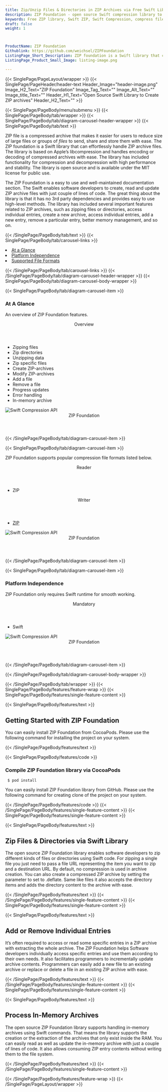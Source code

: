 ```yaml
---
title: Zip/Unzip Files & Directories in ZIP Archives via Free Swift Library
description: ZIP Foundation - open source Swift compression library to zip or unzip archives, create, read, edit ZIP archive, adding or deleting files in Swift Apps.
keywords: Free ZIP library, Swift ZIP, Swift Compression, compress files, decompress files, ZIP Swift API, Swift compression Library, Open Source Swift Library, Swift Zip programming, create zip archives, Opening zip archives, Modify ZIP archives, save archive to a file, List zip archive, password protected ZIP archives
draft: false
weight: 1



ProductName: ZIP Foundation
Githublink: https://github.com/weichsel/ZIPFoundation
ListingPage_Short_Description: ZIP foundation is a Swift library that can effortlessly handle ZIP archive files. It has included functionality for compression and decompression with high performance and stability
ListingPage_Product_Small_Image: listing-image.png 

---
```


{{< SinglePage/PageLayout/wrapper >}}
{{< SinglePage/PageHeader/header-text
Header_Image="header-image.png"
Image_H2_Text="ZIP Foundation"
Image_Tag_Text=""
Image_Alt_Text=""
Image_title_Text=""
Header_H1_Text="Open Source Swift Library to Create ZIP archives"
Header_H2_Text="" >}}

{{< SinglePage/PageBody/menu/submenu >}}
{{< SinglePage/PageBody/tab/wrapper >}}
{{< SinglePage/PageBody/tab/diagram-carousel-header-wrapper >}}
{{< SinglePage/PageBody/tab/text >}}



<p>ZIP file is a compressed archive that makes it easier for users to reduce size of large files or groups of <em>files</em> to send, share and store them with ease. The ZIP foundation is a Swift library that can effortlessly handle ZIP archive files. The library is based on Apple’s libcompression and handles encoding or decoding of compressed archives with ease. The library has included functionality for compression and decompression with high performance and stability. The library is open source and is available under the MIT license for public use.</p>
<p>The ZIP Foundation is a easy to use and well-maintained documentation section. The Swift enables software developers to create, read and update ZIP archive files with just couple of lines of code. The great thing about the library is that it has no 3rd party dependencies and provides easy to use high-level methods. The library has included several important features related to ZIP archives, such as zipping files or directories, access individual entries, create a new archive, access individual entries, add a new entry, remove a particular entry, better memory management, and so on.</p>

{{< /SinglePage/PageBody/tab/text >}}
{{< SinglePage/PageBody/tab/carousel-links >}}

<li data-target="#diagramcarousel" data-slide-to="0"><a href="#">At a Glance</a></li>
<li data-target="#diagramcarousel" data-slide-to="2"><a href="#">Platform Independence</a></li>
<li data-target="#diagramcarousel" data-slide-to="1"><a class="activetab" href="#">Supported File Formats</a></li>


{{< /SinglePage/PageBody/tab/carousel-links >}}
{{< /SinglePage/PageBody/tab/diagram-carousel-header-wrapper >}}
{{< SinglePage/PageBody/tab/diagram-carousel-body-wrapper >}}

{{< SinglePage/PageBody/tab/diagram-carousel-item >}}
<h3>At A Glance</h3>
<p>An overview of ZIP Foundation features.</p>
<div class="diagram1 d1-poi">
<div class="d1-row">
<div class="d1-col d1-left"> </div>
<!--/left-->
<div class="d1-col d1-right"><header>Overview</header>
<ul>
<li>Zipping files</li>
<li>Zip directories</li>
<li>Unzipping data</li>
<li>Zip specific files</li>
<li>Create ZIP-archives</li>
<li>Modify ZIP-archives</li>
<li>Add a file</li>
<li>Remove a file</li>
<li>Progress updates</li>
<li>Error handling</li>
<li>In-memory archive</li>
</ul>
</div>
<!--/right--></div>
<!--/row-->
<div class="d1-logo"><img class="bg-lite" src='listing-image.png' alt="Swift Compression API"><header>ZIP Foundation</header><footer><small></small></footer></div>
<!--/logo--></div>
<!--/diagram1-->
{{< /SinglePage/PageBody/tab/diagram-carousel-item >}}

{{< SinglePage/PageBody/tab/diagram-carousel-item >}}
<p>ZIP Foundation supports popular compression file formats listed below.</p>
<div class="diagram1 d2 d1-poi">
<div class="d1-row">
<div class="d1-col d1-left"><header><i class="fa fa-arrows-v"> </i> Reader</header>
<ul>
<li>ZIP</li>
</ul>
</div>
<!--/left-->
<div class="d1-col d1-right"><header><i class="fa fa-long-arrow-down"> </i> Writer</header>
<ul>
<li><a href="https://docs.fileformat.com/compression/zip/">ZIP</a></li>
</ul>
</div>
<!--/right--></div>
<!--/row-->
<div class="d1-logo"><img class="bg-lite" src='listing-image.png' alt="Swift Compression API"><header>ZIP Foundation</header><footer><small></small></footer></div>
<!--/logo--></div>
<!--/diagram2-->
{{< /SinglePage/PageBody/tab/diagram-carousel-item >}}

{{< SinglePage/PageBody/tab/diagram-carousel-item >}}
<h3>Platform Independence</h3>
<p>ZIP Foundation only requires Swift runtime for smooth working.</p>
<div class="diagram1 d1-poi">
<div class="d1-row">
<div class="d1-col d1-left"> </div>
<!--/left-->
<div class="d1-col d1-right"><header><i class="fa fa-cubes"> </i>Mandatory</header>
<ul>
<li>Swift</li>
</ul>
</div>
<!--/right--></div>
<!--/row-->
<div class="d1-logo"><img class="bg-lite" src='listing-image.png' alt="Swift Compression API"><header>ZIP Foundation</header><footer><small></small></footer></div>
<!--/logo--></div>
<!--/diagram2 -->
{{< /SinglePage/PageBody/tab/diagram-carousel-item >}}

{{< /SinglePage/PageBody/tab/diagram-carousel-body-wrapper >}}

{{< /SinglePage/PageBody/tab/wrapper >}}
{{< SinglePage/PageBody/features/feature-wrap >}}
{{< SinglePage/PageBody/features/single-feature-content >}}

{{< SinglePage/PageBody/features/text >}}
<h2 class="h2title">Getting Started with ZIP Foundation</h2>
<p>You can easily install ZIP Foundation from CocoaPods. Please use the following command for installing the project on your system.</p>
{{< /SinglePage/PageBody/features/text >}}

{{< SinglePage/PageBody/features/code >}}
<h3>Compile ZIP Foundation library via CocoaPods</h3>
<pre><code class="html"> $ pod install</code></pre>

<p>You can easily install ZIP Foundation library from GitHub. Please use the following command for creating clone of the project on your system.</p>
{{< /SinglePage/PageBody/features/code >}}
{{< /SinglePage/PageBody/features/single-feature-content >}}
{{< SinglePage/PageBody/features/single-feature-content >}}

{{< SinglePage/PageBody/features/text >}}
<h2 class="h2title">Zip Files & Directories via Swift Library</h2>
<p>The open source ZIP Foundation library enables software developers to zip different kinds of files or directories using Swift code. For zipping a single file you just need to pass a file URL representing the item you want to zip and a destination URL. By default, no compression is used in archive creation. You can also create a compressed ZIP archive by setting the parameter to set to .deflate. Same like files it also accepts the directory items and adds the directory content to the archive with ease.</p>

{{< /SinglePage/PageBody/features/text >}}
{{< /SinglePage/PageBody/features/single-feature-content >}}
{{< SinglePage/PageBody/features/single-feature-content >}}

{{< SinglePage/PageBody/features/text >}}
<h2 class="h2title">Add or Remove Individual Entries</h2>
<p>It’s often required to access or read some specific entries in a ZIP archive with extracting the whole archive. The ZIP Foundation helps Software developers individually access specific entries and use them according to their own needs. It also facilitates programmers to incrementally update archive contents. Programmers can easily add a new file to an existing archive or replace or delete a file in an existing ZIP archive with ease.</p>

{{< /SinglePage/PageBody/features/text >}}
{{< /SinglePage/PageBody/features/single-feature-content >}}
{{< SinglePage/PageBody/features/single-feature-content >}}

{{< SinglePage/PageBody/features/text >}}
<h2 class="h2title">Process In-Memory Archives</h2>
<p>The open source ZIP Foundation library supports handling in-memory archives using Swift commands. That means the library supports the creation or the extraction of the archives that only exist inside the RAM. You can easily read as well as update the in-memory archive with just a couple of lines of code. It also allows consuming ZIP entry contents without writing them to the file system.</p>

{{< /SinglePage/PageBody/features/text >}}
{{< /SinglePage/PageBody/features/single-feature-content >}}

{{< /SinglePage/PageBody/features/feature-wrap >}}
{{< /SinglePage/PageLayout/wrapper >}}